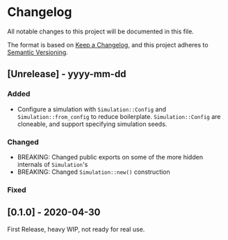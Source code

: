 # Changelog

All notable changes to this project will be documented in this file.

The format is based on [Keep a Changelog](https://keepachangelog.com/en/1.1.0/),
and this project adheres to [Semantic Versioning](https://semver.org/spec/v2.0.0.html).

## [Unrelease] - yyyy-mm-dd

### Added

- Configure a simulation with `Simulation::Config` and `Simulation::from_config` to reduce
  boilerplate. `Simulation::Config` are cloneable, and support specifying simulation seeds.

### Changed

- BREAKING: Changed public exports on some of the more hidden internals of `Simulation`'s
- BREAKING: Changed `Simulation::new()` construction

### Fixed

## [0.1.0] - 2020-04-30

First Release, heavy WIP, not ready for real use.

